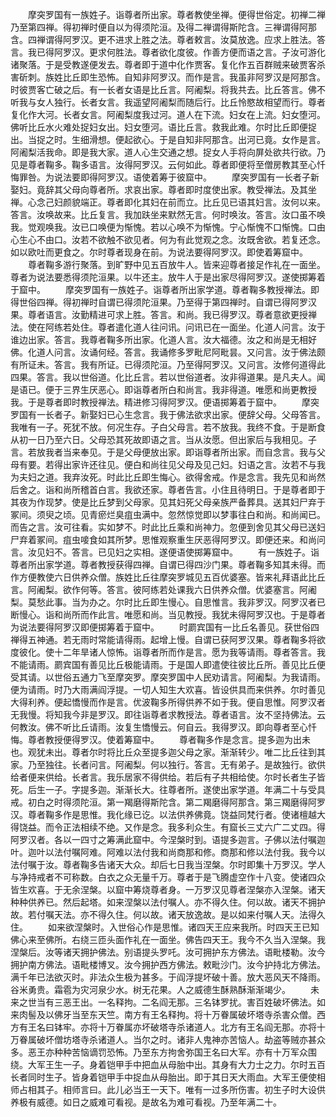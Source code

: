 <!-- { "loadSidebar": true } -->
　　摩突罗国有一族姓子。诣尊者所出家。尊者教使坐禅。便得世俗定。初禅二禅乃至第四禅。得初禅时便自以为得须陀洹。及得二禅谓得斯陀含。三禅谓得阿那含。四禅谓得阿罗汉。更不进求上胜之法。尊者敕言。汝莫放逸。应求上胜法。答言。我已得阿罗汉。更求何胜法。尊者欲化度彼。作善方便而语之言。子汝可游化诸聚落。于是受教遂便发去。尊者即于道中化作贾客。复化作五百群贼来破贾客杀害斫刺。族姓比丘即生恐怖。自知非阿罗汉。而作是言。我虽非阿罗汉是阿那含。时彼贾客亡破之后。有一长者女语是比丘言。阿阇梨。将我共去。比丘答言。佛不听我与女人独行。长者女言。我遥望阿阇梨而随后行。比丘怜愍故相望而行。尊者复化作大河。长者女言。阿阇梨度我过河。道人在下流。妇女在上流。妇女堕河。佛听比丘水火难处捉妇女出。妇女堕河。语比丘言。救我此难。尔时比丘即便捉出。当捉之时。生细滑想。便起欲心。于是自知非阿那含。出河已竟。女作是言。阿阇梨活我命。即是我大家。道人心生交通之想。捉女人手将向屏处欲共行欲。乃见是尊者鞠多。鞠多语言。汝得阿罗汉。云何如此。尊者即便将至僧房教其至心忏悔罪咎。为说法要即得阿罗汉。语使着筹于彼窟中。
　　摩突罗国有一长者子新娶妇。竟辞其父母向尊者所。求哀出家。尊者即时度使出家。教受禅法。及其坐禅。心念己妇颜貌端正。尊者即化其妇在前而立。比丘见已语其妇言。汝何以来。答言。汝唤故来。比丘复言。我加趺坐来默然无言。何时唤汝。答言。汝口虽不唤我。觉观唤我。汝已口唤便为惭愧。若以心唤不为惭愧。宁心惭愧不口惭愧。口由心生心不由口。汝若不欲触不欲见者。何为有此觉观之念。汝既舍欲。若复还念。如以欧吐而更食之。尔时尊者现身在前。为说法要得阿罗汉。即使着筹窟中。
　　尊者鞠多游行聚落。到旷野中见五百放牛人。皆来迎尊者接足作礼在一面坐。尊者为说法要悉得须陀洹果。以牛还主。放牛人于是出家尽得阿罗汉。遂使掷筹着于窟中。
　　摩突罗国有一族姓子。诣尊者所出家学道。尊者鞠多教授禅法。即得世俗四禅。得初禅时自谓已得须陀洹果。乃至得于第四禅时。自谓已得阿罗汉果。尊者语言。汝勤精进可求上胜。答言。和尚。我已得罗汉。尊者意欲更授禅法。使在阿练若处住。尊者遣化道人往问讯。问讯已在一面坐。化道人问言。汝于谁边出家。答言。我尊者鞠多所出家。化道人言。汝大福德。汝之和尚是无相好佛。化道人问言。汝诵何经。答言。我诵修多罗毗尼阿毗昙。又问言。汝于佛法颇有所证未。答言。我有所证。已得须陀洹。乃至得阿罗汉。又问言。汝修何道得此四果。答言。我以世俗道。化比丘言。若以世俗道者。汝非得道果。是凡夫人。闻是语已。便于三界生厌恶心。即诣尊者所白和尚言。我非得道。唯愿和尚更教授我。于是尊者即时教授禅法。精进修习得阿罗汉。便语掷筹着于窟中。
　　摩突罗国有一长者子。新娶妇已心生念言。我于佛法欲求出家。便辞父母。父母答言。我唯有一子。死犹不放。何况生存。子白父母言。若不放我。我终不食。于是断食从初一日乃至六日。父母恐其死故即语之言。当从汝愿。但出家后与我相见。子言。若放我者当来奉见。于是父母便放出家。即诣尊者所出家。而自念言。我与父母有要。若得出家许还往见。便白和尚往见父母及见己妇。妇语之言。汝若不与我为夫妇之道。我弃汝死。时此比丘即生悔心。欲得舍戒。作是念言。我先见和尚然后舍之。诣和尚所稽首白言。我欲还家。尊者告言。小住且待明日。于是尊者即于其夜为作现梦。使是比丘梦到父母家。见其妇死父母亲族严备葬具。送其妇尸弃于冢间。须臾之顷。见青瘀烂臭疽虫满中。忽然惊觉即以梦事往白和尚。和尚闻已。而告之言。汝可往看。实如梦不。时此比丘乘和尚神力。忽便到舍见其父母已送妇尸弃着冢间。疽虫唼食如其所梦。思惟观察重生厌恶得阿罗汉。即便还来。和尚问言。汝见妇不。答言。已见妇之实相。遂便语使掷筹窟中。
　　有一族姓子。诣尊者所出家学道。尊者教授获得四禅。自谓已得四沙门果。尊者鞠多知其未得。而作方便教使六日供养众僧。族姓比丘往摩突罗城见五百优婆塞。皆来礼拜语此比丘言。阿阇梨。欲作何等。答言。彼阿练若处课我六日供养众僧。优婆塞言。阿阇梨。莫愁此事。当为办之。尔时比丘即生慢心。自思惟言。我非罗汉。阿罗汉者已断慢心。诣和尚所而作此言。唯愿和尚。当见教授。我犹未得阿罗汉也。于是尊者为说法要得阿罗汉即便掷筹着于窟中。
　　时罽宾国有一比丘名善见。获世俗四禅得五神通。若无雨时常能请得雨。起增上慢。自谓已获阿罗汉果。尊者鞠多将欲度彼化。使十二年旱诸人惊怖。诣尊者所而作是言。愿为我等请雨。尊者答言。我不能请雨。罽宾国有善见比丘极能请雨。于是国人即遣使往彼比丘所。善见比丘便受其请。以世俗五通力飞至摩突罗。摩突罗国中人民劝请言。阿阇梨。为我请雨。便为请雨。时乃大雨满阎浮提。一切人知生大欢喜。皆设供具而来供养。尔时善见大得利养。便起憍慢而作是言。优波鞠多所得供养不如于我。便自思惟。阿罗汉者无我慢。将知我今非是罗汉。即往诣尊者求教授法。尊者语言。汝不坚持佛法。云何教汝。佛不听比丘请雨。汝复生憍慢云。何自云。我得罗汉。即向尊者至心忏悔。尊者教授便得罗汉。使着筹窟中。
　　尊者鞠多作是念言。提多迦为出未也。观犹未出。尊者尔时将比丘众至提多迦父母之家。渐渐转少。唯二比丘往到其家。乃至独往。长者问言。阿阇梨。何以独行。答言。无有弟子。是故独行。欲供给者便来供给。长者言。我乐居家不得供给。若后有子共相给使。尔时长者生子皆死。后生一子。字提多迦。渐渐长大。往尊者所。遂使出家学道。年满二十与受具戒。初白之时得须陀洹。第一羯磨得斯陀含。第二羯磨得阿那含。第三羯磨得阿罗汉。尊者鞠多作是思惟。我化缘已讫。以法供养佛竟。饶益同梵行者。使诸檀越大得饶益。而令正法相续不绝。又作是念。我多利众生。有窟长三丈六广二丈四。得阿罗汉者。各以一四寸之筹满此窟中。今涅槃时到。语提多迦言。子佛以法付嘱迦叶。迦叶以法付嘱阿难。阿难以法付我和尚商那和修。商那和修以法付我。我今以法付嘱于汝。尊者鞠多告诸天大众。却后七日我当涅槃。尔时即集十万罗汉。学人与净持戒者不可称数。白衣之众无量千万。尊者于是飞腾虚空作十八变。使诸四众皆生欢喜。于无余涅槃。以窟中筹烧尊者身。一万罗汉见尊者涅槃亦入涅槃。诸天种种供养已。然后起塔。如来涅槃以法付嘱人。亦不得久住。何以故。诸天不拥护故。若付嘱天法。亦不得久住。何以故。诸天放逸故。是以如来付嘱人天。法得久住。
　　如来欲涅槃时。入世俗心作是思惟。诸四天王应来我所。时四天王已知佛心来至佛所。右绕三匝头面作礼在一面坐。佛告四天王。我今不久当入涅槃。我涅槃后。汝等诸天拥护佛法。别语提头罗吒。汝可拥护东方佛法。语毗楼勒。汝今拥护南方佛法。语毗楼博叉。汝今拥护西方佛法。敕毗沙门。汝今护持北方佛法。满千年已法欲灭时。非法众生极为甚多。于阎浮提坏破十善。放大恶风天不降雨。谷米勇贵。霜雹为灾河泉少水。树无花果。人之威德生酥熟酥渐渐竭少。
　　未来之世当有三恶王出。一名释拘。二名阎无那。三名钵罗扰。害百姓破坏佛法。如来肉髻及以佛牙当至东天竺。南方有王名释拘。将十万眷属破坏塔寺杀害众僧。西方有王名曰钵牢。亦将十万眷属亦坏破塔寺杀诸道人。北方有王名阎无那。亦将十万眷属破坏僧坊塔寺杀诸道人。当尔之时。诸非人鬼神亦苦恼人。劫盗等贼亦甚众多。恶王亦种种苦恼谪罚恐怖。乃至东方拘舍弥国王名曰大军。亦有十万军众围绕。大军王生一子。身着铠甲手中把血从母胎中出。其身有大力士之力。尔时五百长者同时生子。皆身着铠甲手中捉血从母胎出。即于其日天大雨血。大军王便使相师占相其子。相师言曰。此儿必当王一天下。唯有一过多所伤害。初生子时大设供养极有威德。如日之威难可看视。是故名为难可看视。乃至年满二十。
